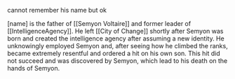 cannot remember his name but ok

[name] is the father of [[Semyon Voltaire]] and former leader of [[IntelligenceAgency]]. He left [[City of Change]] shortly after Semyon was born and created the intelligence agency after assuming a new identity. He unknowingly employed Semyon and, after seeing how he climbed the ranks, became extremely resentful and ordered a hit on his own son. This hit did not succeed and was discovered by Semyon, which lead to his death on the hands of Semyon.